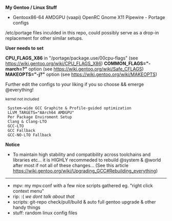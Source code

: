 **My Gentoo / Linux Stuff**

  - Gentoox86-64 AMDGPU (vaapi) OpenRC Gnome X11 Pipewire - Portage configs
 
 /etc/portage files inculded in this repo, could possibly serve as a drop-in replacement for other similar setups.  

**User needs to set**  
 
 **CPU_FLAGS_X86** in "/portage/package.use/00cpu-flags" (see https://wiki.gentoo.org/wiki/CPU_FLAGS_X86) 
 **COMMON_FLAGS="-march=?"** option (see https://wiki.gentoo.org/wiki/Safe_CFLAGS)  
 **MAKEOPTS="-j?"** option (see https://wiki.gentoo.org/wiki/MAKEOPTS)   

Further edit the configs to your liking if you so choose && emerge @everything!  

<sub>kernel not included</sub>  

```
 System-wide GCC Graphite & Profile-guided optimization  
 LLVM_TARGETS="AArch64 AMDGPU"  
 Per Package Enviroment Setup  
 Clang & Clang-LTO  
 GCC-LTO  
 GCC Fallback  
 GCC-NO-LTO Fallback  
```

**Notice**
   - To maintain high stability and compatibility across toolchains and libraries etc... it is HIGHLY recommeded to rebuild @system & @world after most if not all of these changes...  (See this article https://wiki.gentoo.org/wiki/Upgrading_GCC#Rebuilding_everything)

------------------------------
 
 - mpv: my mpv.conf with a few nice scripts gathered eg. "right click context menu"
 - rip: :( *we dont talk about that*
 - scripts: git-repo check/pull/build & auto full gentoo upgrade & other handy things 
 - stuff: random linux config files
